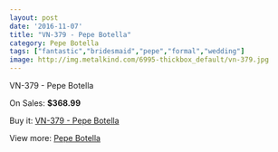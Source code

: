 ```yaml
---
layout: post
date: '2016-11-07'
title: "VN-379 - Pepe Botella"
category: Pepe Botella
tags: ["fantastic","bridesmaid","pepe","formal","wedding"]
image: http://img.metalkind.com/6995-thickbox_default/vn-379.jpg
---
```

VN-379 - Pepe Botella

On Sales: **$368.99**
<a href="https://www.metalkind.com/en/pepe-botella/3174-vn-379.html"><amp-img layout="responsive" width="600" height="600" src="//img.metalkind.com/6995-thickbox_default/vn-379.jpg" alt="VN-379 - Pepe Botella 0" /></a>
<a href="https://www.metalkind.com/en/pepe-botella/3174-vn-379.html"><amp-img layout="responsive" width="600" height="600" src="//img.metalkind.com/6996-thickbox_default/vn-379.jpg" alt="VN-379 - Pepe Botella 1" /></a>

Buy it: [VN-379 - Pepe Botella](https://www.metalkind.com/en/pepe-botella/3174-vn-379.html "VN-379 - Pepe Botella")

View more: [Pepe Botella](https://www.metalkind.com/en/100-pepe-botella "Pepe Botella")
